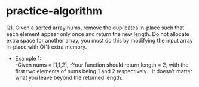 # practice-algorithm

Q1. Given a sorted array nums, remove the duplicates in-place such that each element appear only once and return the new length.
Do not allocate extra space for another array, you must do this by modifying the input array in-place with O(1) extra memory.

- Example 1:    
 -Given nums = [1,1,2],
 -Your function should return length = 2, with the first two elements of nums being 1 and 2 respectively.
 -It doesn't matter what you leave beyond the returned length.
